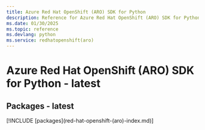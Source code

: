 ```yaml
---
title: Azure Red Hat OpenShift (ARO) SDK for Python
description: Reference for Azure Red Hat OpenShift (ARO) SDK for Python
ms.date: 01/30/2025
ms.topic: reference
ms.devlang: python
ms.service: redhatopenshift(aro)
---
```

# Azure Red Hat OpenShift (ARO) SDK for Python - latest
## Packages - latest
[!INCLUDE [packages](red-hat-openshift-(aro\)-index.md)]